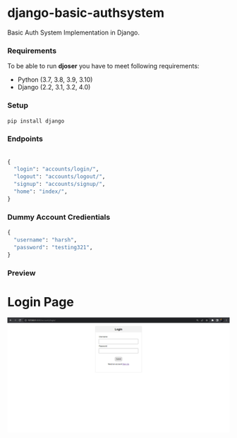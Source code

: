 # django-basic-authsystem

Basic Auth System Implementation in Django.

### Requirements

To be able to run **djoser** you have to meet following requirements:

- Python (3.7, 3.8, 3.9, 3.10)
- Django (2.2, 3.1, 3.2, 4.0)

### Setup

```python
pip install django
```

### Endpoints

```python

{
  "login": "accounts/login/",
  "logout": "accounts/logout/",
  "signup": "accounts/signup/",
  "home": "index/",
}
```

### Dummy Account Credientials

```python
{
  "username": "harsh",
  "password": "testing321",
}
```

### Preview

# Login Page
![MarineGEO circle logo](/Images/login_page.png)
